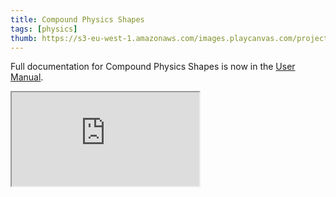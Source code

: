 ```yaml
---
title: Compound Physics Shapes
tags: [physics]
thumb: https://s3-eu-west-1.amazonaws.com/images.playcanvas.com/projects/12/688146/E92618-image-75.jpg
---
```


Full documentation for Compound Physics Shapes is now in the [User Manual][documentation-page].

<iframe loading="lazy" src="https://playcanv.as/p/KXZ5Lsda/" title="Compound Physics Shapes"></iframe>

[documentation-page]: /user-manual/physics/compound-shapes/

